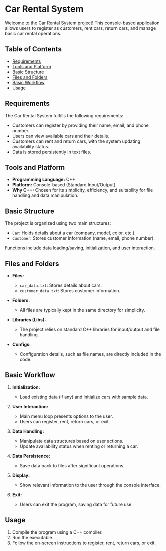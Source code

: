 # Car Rental System

Welcome to the Car Rental System project! This console-based application allows users to register as customers, rent cars, return cars, and manage basic car rental operations.

## Table of Contents
- [Requirements](#requirements)
- [Tools and Platform](#tools-and-platform)
- [Basic Structure](#basic-structure)
- [Files and Folders](#files-and-folders)
- [Basic Workflow](#basic-workflow)
- [Usage](#usage)

## Requirements
The Car Rental System fulfills the following requirements:
- Customers can register by providing their name, email, and phone number.
- Users can view available cars and their details.
- Customers can rent and return cars, with the system updating availability status.
- Data is stored persistently in text files.

## Tools and Platform
- **Programming Language:** C++
- **Platform:** Console-based (Standard Input/Output)
- **Why C++:** Chosen for its simplicity, efficiency, and suitability for file handling and data manipulation.

## Basic Structure
The project is organized using two main structures:
- `Car`: Holds details about a car (company, model, color, etc.).
- `Customer`: Stores customer information (name, email, phone number).

Functions include data loading/saving, initialization, and user interaction.

## Files and Folders
- **Files:**
  - `car_data.txt`: Stores details about cars.
  - `customer_data.txt`: Stores customer information.

- **Folders:**
  - All files are typically kept in the same directory for simplicity.

- **Libraries (Libs):**
  - The project relies on standard C++ libraries for input/output and file handling.

- **Configs:**
  - Configuration details, such as file names, are directly included in the code.

## Basic Workflow
1. **Initialization:**
   - Load existing data (if any) and initialize cars with sample data.

2. **User Interaction:**
   - Main menu loop presents options to the user.
   - Users can register, rent, return cars, or exit.

3. **Data Handling:**
   - Manipulate data structures based on user actions.
   - Update availability status when renting or returning a car.

4. **Data Persistence:**
   - Save data back to files after significant operations.

5. **Display:**
   - Show relevant information to the user through the console interface.

6. **Exit:**
   - Users can exit the program, saving data for future use.

## Usage
1. Compile the program using a C++ compiler.
2. Run the executable.
3. Follow the on-screen instructions to register, rent, return cars, or exit.


